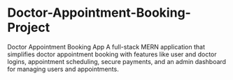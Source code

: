 # Doctor-Appointment-Booking-Project
Doctor Appointment Booking App A full-stack MERN application that simplifies doctor appointment booking with features like user and doctor logins, appointment scheduling, secure payments, and an admin dashboard for managing users and appointments.
